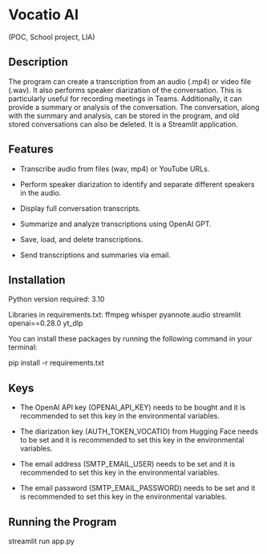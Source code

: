 # Vocatio AI
(POC, School project, LIA)

## Description

The program can create a transcription from an audio (.mp4) or video file (.wav). It also performs speaker diarization of the conversation. This is particularly useful for recording meetings in Teams. Additionally, it can provide a summary or analysis of the conversation. The conversation, along with the summary and analysis, can be stored in the program, and old stored conversations can also be deleted. It is a Streamlit application.

## Features

- Transcribe audio from files (wav, mp4) or YouTube URLs.

- Perform speaker diarization to identify and separate different     speakers in the audio.

- Display full conversation transcripts.

- Summarize and analyze transcriptions using OpenAI GPT.

- Save, load, and delete transcriptions.

- Send transcriptions and summaries via email.

## Installation

Python version required: 3.10

Libraries in requirements.txt:
ffmpeg
whisper
pyannote.audio
streamlit
openai==0.28.0
yt_dlp

You can install these packages by running the following command in your terminal:

pip install -r requirements.txt

## Keys

- The OpenAI API key (OPENAI_API_KEY) needs to be bought and it is recommended to set this key in the environmental variables.

- The diarization key (AUTH_TOKEN_VOCATIO) from Hugging Face needs to be set and it is recommended to set this key in the environmental variables.

- The email address (SMTP_EMAIL_USER) needs to be set and it is recommended to set this key in the environmental variables.

- The email password (SMTP_EMAIL_PASSWORD) needs to be set and it is recommended to set this key in the environmental variables.

## Running the Program

streamlit run app.py
